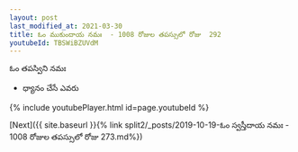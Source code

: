 ```yaml
---
layout: post
last_modified_at: 2021-03-30
title: ఓం ముకుందాయ నమః  - 1008 రోజుల తపస్సులో రోజు  292
youtubeId: TBSWiBZUVdM
---
```

 
 
 ఓం తపస్విని నమః  
 
 -  ధ్యానం చేసే ఎవరు 
 
  
 
  
 
 
 
 
 
 


{% include youtubePlayer.html id=page.youtubeId %}
 
[Next]({{ site.baseurl }}{% link  split2/_posts/2019-10-19-ఓం స్వస్తీదాయ నమః  - 1008 రోజుల తపస్సులో రోజు  273.md%})
 
